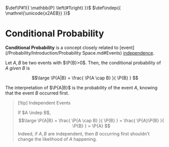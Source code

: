 $\def\P#1{{ \mathbb{P} \left(#1\right) }}$
$\def\indep{{ \mathrel{\unicode{x2AEB}} }}$

# Conditional Probability

**Conditional Probability** is a concept closely related to [event](/Probability/Introduction/Probability Space.md#Events) [independence](Probability%20and%20Statistics/Probabilistic%20Introduction/Independence.md).

Let $A,B$ be two events with $\P{B}>0$. Then, the conditional probability of $A$ *given* $B$ is

$$\large
	\P{A|B} = \frac{ \P{A \cap B} }{ \P{B} }
$$

The interpretation of $\P{A|B}$ is the probability of the event $A$, knowing that the event $B$ occurred first.

> [!tip] Independent Events
> 
> If $A \indep B$,
> $$\large
> 	\P{A|B} = \frac{ \P{A \cap B} }{ \P{B} }
> 	= \frac{ \P{A}\P{B} }{ \P{B} }
> 	= \P{A}
> $$
> Indeed, if $A,B$ are independent, then $B$ occurring first shouldn't change the likelihood of $A$ happening.
